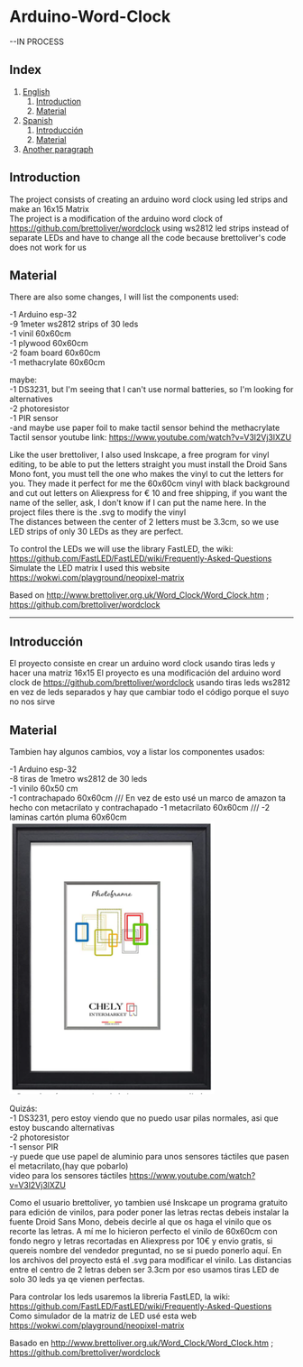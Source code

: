 # Arduino-Word-Clock

--IN PROCESS
## Index
1. [English](#english)
    1. [Introduction](#english)
    2. [Material](#Ematerial)
2. [Spanish](#spanish)
    1. [Introducción](#spanish)
    2. [Material](#material)
3. [Another paragraph](#paragraph2)

## Introduction <a name="english"></a>
The project consists of creating an arduino word clock using led strips and make an 16x15 Matrix  
The project is a modification of the arduino word clock of https://github.com/brettoliver/wordclock using ws2812 led strips instead of separate LEDs and have to change all the code because brettoliver's code does not work for us 

## Material <a name="Ematerial"></a>  
There are also some changes, I will list the components used:
  
-1 Arduino esp-32  
-9 1meter ws2812 strips of 30 leds   
-1 vinil 60x60cm  
-1 plywood 60x60cm  
-2 foam board 60x60cm  
-1 methacrylate 60x60cm  
  
maybe:  
-1 DS3231, but I'm seeing that I can't use normal batteries, so I'm looking for alternatives  
-2 photoresistor  
-1 PIR sensor  
-and maybe use paper foil to make tactil sensor behind the methacrylate  
Tactil sensor youtube link: https://www.youtube.com/watch?v=V3l2Vj3lXZU  

Like the user brettoliver, I also used Inskcape, a free program for vinyl editing, to be able to put the letters straight you must install the Droid Sans Mono font, you must tell the one who makes the vinyl to cut the letters for you. They made it perfect for me the 60x60cm vinyl with black background and cut out letters on Aliexpress for € 10 and free shipping, if you want the name of the seller, ask, I don't know if I can put the name here. In the project files there is the .svg to modify the vinyl  
The distances between the center of 2 letters must be 3.3cm, so we use LED strips of only 30 LEDs as they are perfect.  

To control the LEDs we will use the library FastLED, the wiki: https://github.com/FastLED/FastLED/wiki/Frequently-Asked-Questions 
Simulate the LED matrix I used this website https://wokwi.com/playground/neopixel-matrix  

Based on http://www.brettoliver.org.uk/Word_Clock/Word_Clock.htm    ;   https://github.com/brettoliver/wordclock
  
------------------------------------------------------------------------------------------------------------------------------------------------------------------------------
## Introducción <a name="spanish"></a>  
El proyecto consiste en crear un arduino word clock usando tiras leds y hacer una matriz 16x15
El proyecto es una modificación del arduino word clock de https://github.com/brettoliver/wordclock usando tiras leds ws2812 en vez de leds separados y hay que cambiar todo el código porque el suyo no nos sirve

## Material <a name="material"></a>  
Tambien hay algunos cambios, voy a listar los componentes usados:  
  
-1 Arduino esp-32  
-8 tiras de 1metro ws2812 de 30 leds  
-1 vinilo 60x50 cm  
-1 contrachapado 60x60cm  ///       En vez de esto usé un marco de amazon ta hecho con metacrilato y contrachapado
-1 metacrilato 60x60cm    ///
-2 laminas cartón pluma 60x60cm  
   ![title](Files/frame.PNG)
   
   
Quizás:  
-1 DS3231, pero estoy viendo que no puedo usar pilas normales, asi que estoy buscando alternativas  
-2 photoresistor  
-1 sensor PIR  
-y puede que use papel de aluminio para unos sensores táctiles que pasen el metacrilato,(hay que pobarlo)  
video para los sensores táctiles https://www.youtube.com/watch?v=V3l2Vj3lXZU  
  
  
Como el usuario brettoliver, yo tambien usé Inskcape un programa gratuito para edición de vinilos, para poder poner las letras rectas debeis instalar la fuente Droid Sans Mono, debeis decirle al que os haga el vinilo que os recorte las letras. A mí me lo hicieron perfecto el vinilo de 60x60cm con fondo negro y letras recortadas en Aliexpress por 10€ y envio gratis, si quereis nombre del vendedor preguntad, no se si puedo ponerlo aquí. En los archivos del proyecto está el .svg para modificar el vinilo.
Las distancias entre el centro de 2 letras deben ser 3.3cm por eso usamos tiras LED de solo 30 leds ya qe vienen perfectas.  

Para controlar los leds usaremos la libreria FastLED, la wiki: https://github.com/FastLED/FastLED/wiki/Frequently-Asked-Questions  
Como simulador de la matriz de LED usé esta web https://wokwi.com/playground/neopixel-matrix  


Basado en http://www.brettoliver.org.uk/Word_Clock/Word_Clock.htm    ;   https://github.com/brettoliver/wordclock
